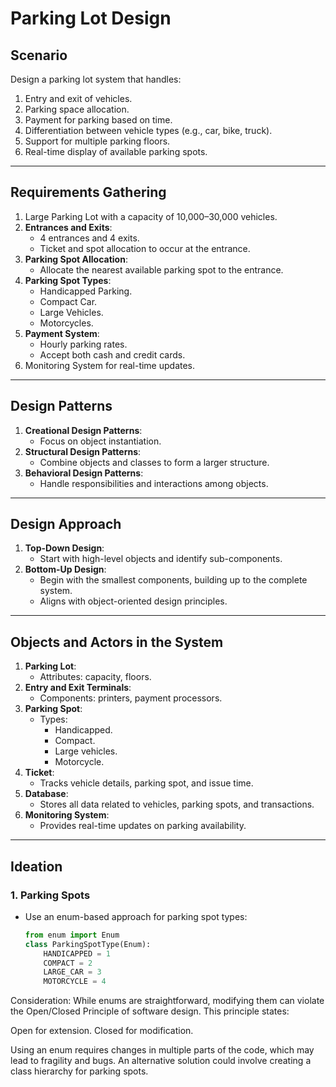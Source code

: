 # Parking Lot Design

## Scenario
Design a parking lot system that handles:
1. Entry and exit of vehicles.
2. Parking space allocation.
3. Payment for parking based on time.
4. Differentiation between vehicle types (e.g., car, bike, truck).
5. Support for multiple parking floors.
6. Real-time display of available parking spots.

---

## Requirements Gathering
1. Large Parking Lot with a capacity of 10,000–30,000 vehicles.
2. **Entrances and Exits**:
   - 4 entrances and 4 exits.
   - Ticket and spot allocation to occur at the entrance.
3. **Parking Spot Allocation**:
   - Allocate the nearest available parking spot to the entrance.
4. **Parking Spot Types**:
   - Handicapped Parking.
   - Compact Car.
   - Large Vehicles.
   - Motorcycles.
5. **Payment System**:
   - Hourly parking rates.
   - Accept both cash and credit cards.
6. Monitoring System for real-time updates.

---

## Design Patterns
1. **Creational Design Patterns**:
   - Focus on object instantiation.
2. **Structural Design Patterns**:
   - Combine objects and classes to form a larger structure.
3. **Behavioral Design Patterns**:
   - Handle responsibilities and interactions among objects.

---

## Design Approach
1. **Top-Down Design**:
   - Start with high-level objects and identify sub-components.
2. **Bottom-Up Design**:
   - Begin with the smallest components, building up to the complete system.
   - Aligns with object-oriented design principles.

---

## Objects and Actors in the System
1. **Parking Lot**:
   - Attributes: capacity, floors.
2. **Entry and Exit Terminals**:
   - Components: printers, payment processors.
3. **Parking Spot**:
   - Types:
     - Handicapped.
     - Compact.
     - Large vehicles.
     - Motorcycle.
4. **Ticket**:
   - Tracks vehicle details, parking spot, and issue time.
5. **Database**:
   - Stores all data related to vehicles, parking spots, and transactions.
6. **Monitoring System**:
   - Provides real-time updates on parking availability.

---

## Ideation

### 1. Parking Spots
- Use an enum-based approach for parking spot types:

   ```python
   from enum import Enum
   class ParkingSpotType(Enum):
       HANDICAPPED = 1
       COMPACT = 2
       LARGE_CAR = 3
       MOTORCYCLE = 4
Consideration:
While enums are straightforward, modifying them can violate the Open/Closed Principle of software design. This principle states:

Open for extension.
Closed for modification.

Using an enum requires changes in multiple parts of the code, which may lead to fragility and bugs. An alternative solution could involve creating a class hierarchy for parking spots.
